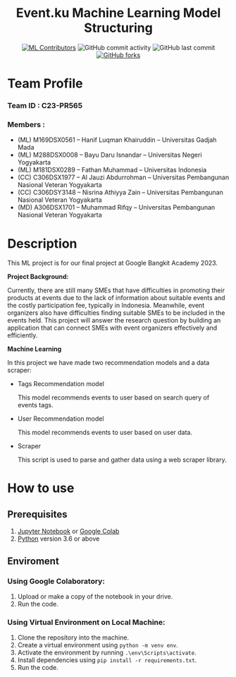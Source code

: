 <div align="center">
    <h1>Event.ku Machine Learning Model Structuring</h1>
</div>
<div align="center">

[![ML Contributors](https://img.shields.io/github/contributors/Bangkit-Capstone-CR23-PR565/ML-Model-Structuring?color=red)](#mlcontributors)
![GitHub commit activity](https://img.shields.io/github/commit-activity/m/Bangkit-Capstone-CR23-PR565/ML-Model-Structuring)
![GitHub last commit](https://img.shields.io/github/last-commit/Bangkit-Capstone-CR23-PR565/ML-Model-Structuring)
[![GitHub forks](https://img.shields.io/github/forks/Bangkit-Capstone-CR23-PR565/ML-Model-Structuring)](https://github.com/Bangkit-Capstone-CR23-PR565/ML-Model-API)
</div>

# Team Profile

### Team ID : C23-PR565

### Members :

* (ML) M169DSX0561 – Hanif Luqman Khairuddin – Universitas Gadjah Mada
* (ML) M288DSX0008 – Bayu Daru Isnandar – Universitas Negeri Yogyakarta
* (ML) M181DSX0289 – Fathan Muhammad – Universitas Indonesia
* (CC) C306DSX1977 – Al Jauzi Abdurrohman – Universitas Pembangunan Nasional Veteran Yogyakarta
* (CC) C306DSY3148 – Nisrina Athiyya Zain – Universitas Pembangunan Nasional Veteran Yogyakarta
* (MD) A306DSX1701 – Muhammad Rifqy – Universitas Pembangunan Nasional Veteran Yogyakarta

# Description
This ML project is for our final project at Google Bangkit Academy 2023.

**Project Background:**

Currently, there are still many SMEs that have difficulties in promoting their products at events due to the lack of information about suitable events and the costly participation fee, typically in Indonesia. Meanwhile, event organizers also have difficulties finding suitable SMEs to be included in the events held. This project will answer the research question by building an application that can connect SMEs with event organizers effectively and efficiently.

**Machine Learning** 

In this project we have made two recommendation models and a data scraper:
- Tags Recommendation model

    This model recommends events to user based on search query of events tags.

- User Recommendation model

    This model recommends events to user based on user data.

- Scraper

    This script is used to parse and gather data using a web scraper library.

# How to use
## Prerequisites
1. [Jupyter Notebook](https://test-jupyter.readthedocs.io/en/latest/install.html) or [Google Colab](https://colab.research.google.com/)
2. [Python](https://www.python.org/downloads/) version 3.6 or above

## Enviroment
### Using Google Colaboratory:
1. Upload or make a copy of the notebook in your drive.
2. Run the code.
### Using Virtual Environment on Local Machine:
1. Clone the repository into the machine.
1. Create a virtual environment using `python -m venv env`.
1. Activate the environment by running `.\env\Scripts\activate`.
1. Install dependencies using `pip install -r requirements.txt`.
1. Run the code.